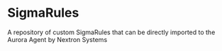 # SigmaRules
A repository of custom SigmaRules that can be directly imported to the Aurora Agent by Nextron Systems
